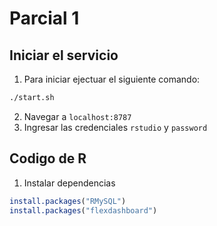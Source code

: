 # Parcial 1
## Iniciar el servicio
1. Para iniciar ejectuar el siguiente comando:
```bash
./start.sh
```
2. Navegar a `localhost:8787`
3. Ingresar las credenciales `rstudio` y `password`

## Codigo de R
1. Instalar dependencias
```r
install.packages("RMySQL")
install.packages("flexdashboard")
```
